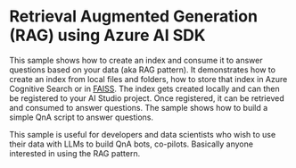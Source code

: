 # Retrieval Augmented Generation (RAG) using Azure AI SDK

This sample shows how to create an index and consume it to answer questions based on your data (aka RAG pattern). It demonstrates how to create an index from local files and folders, how to store that index in Azure Cognitive Search or in [FAISS](https://ai.meta.com/tools/faiss). The index gets created locally and can then be registered to your AI Studio project. Once registered, it can be retrieved and consumed to answer questions. The sample shows how to build a simple QnA script to answer questions.

This sample is useful for developers and data scientists who wish to use their data with LLMs to build QnA bots, co-pilots. Basically anyone interested in using the RAG pattern.
